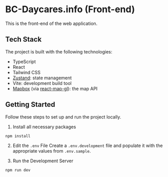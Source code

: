 # BC-Daycares.info (Front-end)

This is the front-end of the web application.

## Tech Stack

The project is built with the following technologies:

- TypeScript
- React
- Tailwind CSS
- [Zustand](https://zustand.docs.pmnd.rs/getting-started/introduction): state management
- Vite: development build tool
- [Mapbox](https://www.mapbox.com/) (via [react-map-gl](https://visgl.github.io/react-map-gl/)): the map API

## Getting Started

Follow these steps to set up and run the project locally.

1. Install all necessary packages

```
npm install
```

2. Edit the `.env` File
   Create a `.env.development` file and populate it with the appropriate values from `.env.sample`.

3. Run the Development Server

```
npm run dev
```
